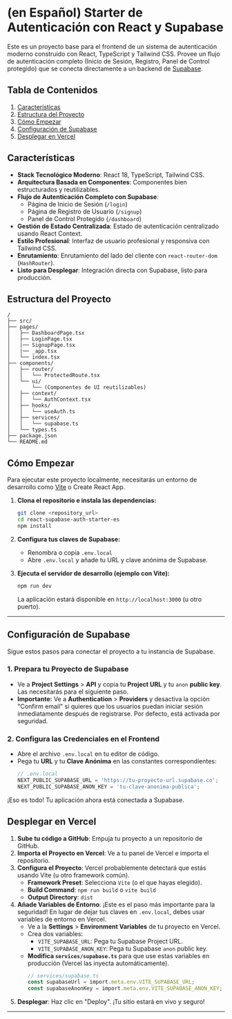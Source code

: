 
# (en Español) Starter de Autenticación con React y Supabase

Este es un proyecto base para el frontend de un sistema de autenticación moderno construido con React, TypeScript y Tailwind CSS. Provee un flujo de autenticación completo (Inicio de Sesión, Registro, Panel de Control protegido) que se conecta directamente a un backend de [Supabase](https://supabase.com/).

## Tabla de Contenidos

1.  [Características](#características)
2.  [Estructura del Proyecto](#estructura-del-proyecto)
3.  [Cómo Empezar](#cómo-empezar)
4.  [Configuración de Supabase](#configuración-de-supabase)
5.  [Desplegar en Vercel](#desplegar-en-vercel)

## Características

-   **Stack Tecnológico Moderno**: React 18, TypeScript, Tailwind CSS.
-   **Arquitectura Basada en Componentes**: Componentes bien estructurados y reutilizables.
-   **Flujo de Autenticación Completo con Supabase**:
    -   Página de Inicio de Sesión (`/login`)
    -   Página de Registro de Usuario (`/signup`)
    -   Panel de Control Protegido (`/dashboard`)
-   **Gestión de Estado Centralizada**: Estado de autenticación centralizado usando React Context.
-   **Estilo Profesional**: Interfaz de usuario profesional y responsiva con Tailwind CSS.
-   **Enrutamiento**: Enrutamiento del lado del cliente con `react-router-dom` (`HashRouter`).
-   **Listo para Desplegar**: Integración directa con Supabase, listo para producción.

## Estructura del Proyecto

```
/
├── src/
├── pages/
│   ├── DashboardPage.tsx
│   ├── LoginPage.tsx
│   |── SignupPage.tsx
│   |── _app.tsx
│   └── index.tsx
├── components/  
│   ├── router/
│   │   └── ProtectedRoute.tsx
│   └── ui/
│       └── (Componentes de UI reutilizables)
│   ├── context/
│   │   └── AuthContext.tsx
│   ├── hooks/
│   │   └── useAuth.ts
│   ├── services/ 
│   │   └── supabase.ts
│   └── types.ts
├── package.json
└── README.md
```

## Cómo Empezar

Para ejecutar este proyecto localmente, necesitarás un entorno de desarrollo como [Vite](https://vitejs.dev/) o Create React App.

1.  **Clona el repositorio e instala las dependencias:**
    ```bash
    git clone <repository_url>
    cd react-supabase-auth-starter-es
    npm install
    ```

2.  **Configura tus claves de Supabase:**
    -   Renombra o copia `.env.local` 
    -   Abre `.env.local`  y añade tu URL y clave anónima de Supabase.

3.  **Ejecuta el servidor de desarrollo (ejemplo con Vite):**
    ```bash
    npm run dev 
    ```
    La aplicación estará disponible en `http://localhost:3000` (u otro puerto).

---

## Configuración de Supabase

Sigue estos pasos para conectar el proyecto a tu instancia de Supabase.

### 1. Prepara tu Proyecto de Supabase
-   Ve a **Project Settings** > **API** y copia tu **Project URL** y tu `anon` **public key**. Las necesitarás para el siguiente paso.
-   **Importante:** Ve a **Authentication** > **Providers** y desactiva la opción "Confirm email" si quieres que los usuarios puedan iniciar sesión inmediatamente después de registrarse. Por defecto, está activada por seguridad.

### 2. Configura las Credenciales en el Frontend

-   Abre el archivo `.env.local` en tu editor de código.
-   Pega tu **URL** y tu **Clave Anónima** en las constantes correspondientes:
    ```typescript
    // .env.local
    NEXT_PUBLIC_SUPABASE_URL = 'https://tu-proyecto-url.supabase.co';
    NEXT_PUBLIC_SUPABASE_ANON_KEY = 'tu-clave-anonima-publica';
    ```

¡Eso es todo! Tu aplicación ahora está conectada a Supabase.

## Desplegar en Vercel

1.  **Sube tu código a GitHub**: Empuja tu proyecto a un repositorio de GitHub.
2.  **Importa el Proyecto en Vercel**: Ve a tu panel de Vercel e importa el repositorio.
3.  **Configura el Proyecto**: Vercel probablemente detectará que estás usando Vite (u otro framework común).
    -   **Framework Preset**: Selecciona `Vite` (o el que hayas elegido).
    -   **Build Command**: `npm run build` o `vite build`
    -   **Output Directory**: `dist`
4.  **Añade Variables de Entorno**: ¡Este es el paso más importante para la seguridad! En lugar de dejar tus claves en `.env.local`, debes usar variables de entorno en Vercel.
    -   Ve a la **Settings** > **Environment Variables** de tu proyecto en Vercel.
    -   Crea dos variables:
        -   `VITE_SUPABASE_URL`: Pega tu Supabase Project URL.
        -   `VITE_SUPABASE_ANON_KEY`: Pega tu Supabase `anon` public key.
    -   **Modifica `services/supabase.ts`** para que use estas variables en producción (Vercel las inyecta automáticamente).
        ```typescript
        // services/supabase.ts
        const supabaseUrl = import.meta.env.VITE_SUPABASE_URL;
        const supabaseAnonKey = import.meta.env.VITE_SUPABASE_ANON_KEY;
        ```
5.  **Desplegar**: Haz clic en "Deploy". ¡Tu sitio estará en vivo y seguro!

---


